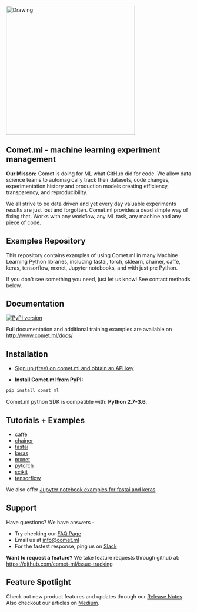 <img src="https://comet.ml/images/logo_comet_light.png" width="350" alt="Drawing" style="width: 350px;"/>

## Comet.ml - machine learning experiment management
**Our Misson:** Comet is doing for ML what GitHub did for code. We allow data science teams to automagically track their datasets, code changes, experimentation history and production models creating efficiency, transparency, and reproducibility. 

We all strive to be data driven and yet every day valuable experiments results are just lost and forgotten. Comet.ml provides a dead simple way of fixing that. Works with any workflow, any ML task, any machine and any piece of code.

## Examples Repository

This repository contains examples of using Comet.ml in many Machine Learning Python libraries, including fastai, torch, sklearn, chainer, caffe, keras, tensorflow, mxnet, Jupyter notebooks, and with just pre Python.

If you don't see something you need, just let us know! See contact methods below.

## Documentation
[![PyPI version](https://badge.fury.io/py/comet-ml.svg)](https://badge.fury.io/py/comet-ml)

Full documentation and additional training examples are available on http://www.comet.ml/docs/

## Installation

- [Sign up (free) on comet.ml and obtain an API key](https://www.comet.ml)

- **Install Comet.ml from PyPI:**

```sh
pip install comet_ml
```
Comet.ml python SDK is compatible with: __Python 2.7-3.6__.

## Tutorials + Examples
- [caffe](https://github.com/comet-ml/comet-examples/tree/master/caffe)
- [chainer](https://github.com/comet-ml/comet-examples/tree/master/chainer)	
- [fastai](https://github.com/comet-ml/comet-examples/tree/master/fastai)	
- [keras](https://github.com/comet-ml/comet-examples/tree/master/keras)
- [mxnet](https://github.com/comet-ml/comet-examples/tree/master/mxnet)
- [pytorch](https://github.com/comet-ml/comet-examples/tree/master/pytorch)
- [scikit](https://github.com/comet-ml/comet-examples/tree/master/scikit)
- [tensorflow](https://github.com/comet-ml/comet-examples/tree/master/tensorflow)

We also offer [Jupyter notebook examples for fastai and keras](https://github.com/comet-ml/comet-examples/tree/master/notebooks)

## Support 
Have questions? We have answers - 
- Try checking our [FAQ Page](www.comet.ml/faq)
- Email us at <info@comet.ml>
- For the fastest response, ping us on [Slack](https://join.slack.com/t/cometml/shared_invite/enQtMzM0OTMwNTQ0Mjc5LTM4ZDViODkyYTlmMTVlNWY0NzFjNGQ5Y2Q1Y2EwMjQ5MzQ4YmI2YjhmZTY3YmYxYTYxYTNkYzM4NjgxZmJjMDI)

**Want to request a feature?** 
We take feature requests through github at: https://github.com/comet-ml/issue-tracking


## Feature Spotlight
Check out new product features and updates through our [Release Notes](https://www.notion.so/cometml/Comet-ml-Release-Notes-93d864bcac584360943a73ae9507bcaa). Also checkout our articles on [Medium](https://medium.com/comet-ml).



